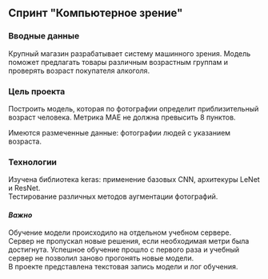 ## Спринт "Компьютерное зрение"

### Вводные данные

Крупный магазин разрабатывает систему машинного зрения. Модель поможет предлагать товары различным возрастным группам и проверять возраст покупателя алкоголя.

### Цель проекта

Построить модель, которая по фотографии определит приблизительный возраст человека. 
Метрика  MAE не должна превысить 8 пунктов.

Имеются размеченные данные: фотографии людей с указанием возраста.

### Технологии

Изучена библиотека keras: применение базовых CNN, архитекуры LeNet и ResNet.  
Тестирование различных методов аугментации фотографий.   

#### *Важно*

Обучение модели происходило на отдельном учебном сервере.   
Сервер не пропускал новые решения, если необходимая метри была достигнута. Успешное обучение прошло с первого раза и учебный сервер не позволил заново прогонять новые модели.  
В проекте представлена текстовая запись модели и лог обучения.
